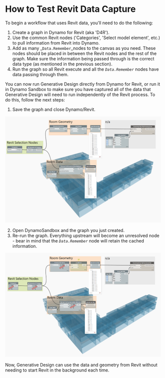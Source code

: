 # How to Test Revit Data Capture

To begin a workflow that uses Revit data, you'll need to do the following: 

1. Create a graph in Dynamo for Revit \(aka 'D4R'\).
2. Use the common Revit nodes \('Categories', 'Select model element', etc.\) to pull information from Revit into Dynamo.
3. Add as many _`Data.Remember`_nodes to the canvas as you need. These nodes should be placed in between the Revit nodes and the rest of the graph. Make sure the information being passed through is the correct data type \(as mentioned in the previous section\). 
4. Run the graph so all Revit execute and all the _`Data.Remember`_ nodes have data passing through them.

You can now run Generative Design directly from Dynamo for Revit, or run it in Dynamo Sandbox to make sure you have captured all of the data that Generative Design will need to run independently of the Revit process.  To do this, follow the next steps: 

1. Save the graph and close Dynamo/Revit.

![](../../.gitbook/assets/testrevit1.png)

2. Open DynamoSandbox and the graph you just created.  
3. Re-run the graph. Everything upstream will become an unresolved node - bear in mind that the _`Data.Remember`_ node will retain the cached information.

![](../../.gitbook/assets/testrevit2.png)

Now, Generative Design can use the data and geometry from Revit without needing to start Revit in the background each time.

